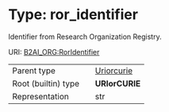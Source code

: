 
# Type: ror_identifier

Identifier from Research Organization Registry.

URI: [B2AI_ORG:RorIdentifier](https://w3id.org/bridge2ai/standards-organization-schema/RorIdentifier)

|  |  |  |
| --- | --- | --- |
| Parent type | | [Uriorcurie](types/Uriorcurie.md) |
| Root (builtin) type | | **URIorCURIE** |
| Representation | | str |
